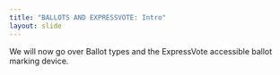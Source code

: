 ```yaml
---
title: "BALLOTS AND EXPRESSVOTE: Intro"
layout: slide
---
```


We will now go over Ballot types and the ExpressVote accessible ballot marking device.
